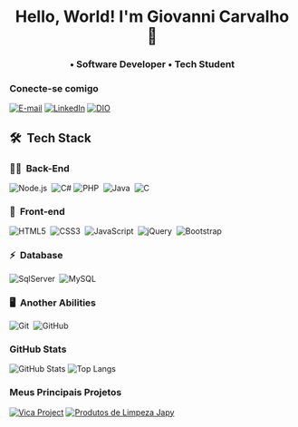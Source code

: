 <h1 align="center">
  Hello, World! I'm Giovanni Carvalho 👋
</h1>
<h3 align="center">
    • Software Developer • Tech Student
</h3>

### Conecte-se comigo
[![E-mail](https://img.shields.io/badge/-Email-000?style=for-the-badge&logo=microsoft-outlook&logoColor=E94D5F)](mailto:giovanni122carvalho@gmail.com)
[![LinkedIn](https://img.shields.io/badge/-LinkedIn-000?style=for-the-badge&logo=linkedin&logoColor=30A3DC)](https://www.linkedin.com/in/giovannicarvxlho/)
[![DIO](https://img.shields.io/badge/-Perfil%20DIO-932ED1?style=for-the-badge)](https://www.dio.me/users/giovannicarvalho17)

## 🛠 &nbsp;Tech Stack

### 👩‍💻 &nbsp;Back-End

![Node.js](https://img.shields.io/badge/Node.js-000?style=for-the-badge&logo=node.js&logoColor=53D9A2)&nbsp;
![C#](https://img.shields.io/badge/C%23-239120?style=for-the-badge&logo=csharp&logoColor=black)
![PHP](https://img.shields.io/badge/PHP-000?style=for-the-badge&logo=php&logoColor=777BB4)&nbsp;
![Java](https://img.shields.io/badge/Java-000?style=for-the-badge&logo=openjdk&logoColor=white)&nbsp;
![C](https://img.shields.io/badge/C-000?style=for-the-badge&logo=c&logoColor=A8B9CC)&nbsp;


### 🎨 &nbsp;Front-end

![HTML5](https://img.shields.io/badge/HTML-000?style=for-the-badge&logo=html5&logoColor=30A3DC)&nbsp;
![CSS3](https://img.shields.io/badge/CSS3-000?style=for-the-badge&logo=css3&logoColor=E94D5F)&nbsp;
![JavaScript](https://img.shields.io/badge/JavaScript-000?style=for-the-badge&logo=javascript&logoColor=30A3DC)&nbsp;
![jQuery](https://img.shields.io/badge/jQuery-000?style=for-the-badge&logo=jquery&logoColor=5ED3F3)&nbsp;
![Bootstrap](https://img.shields.io/badge/Bootstrap-000?style=for-the-badge&logo=bootstrap&logoColor=563D7C)&nbsp;

### ⚡ &nbsp;Database

![SqlServer](https://img.shields.io/badge/-Microsoft%20SQL%20Server-000?style=for-the-badge&logo=microsoft%20sql%20server&logoColor=FDFD62)&nbsp;
![MySQL](https://img.shields.io/badge/-MySQL-000?style=for-the-badge&logo=mysql&logoColor=004D8F)&nbsp;

### 🖥️ &nbsp;Another Abilities

![Git](https://img.shields.io/badge/Git-000?style=for-the-badge&logo=git&logoColor=E94D5F)&nbsp;
![GitHub](https://img.shields.io/badge/GitHub-000?style=for-the-badge&logo=github&logoColor=30A3DC)&nbsp;

### GitHub Stats
![GitHub Stats](https://github-readme-stats.vercel.app/api?username=giovannicarvxlho&theme=transparent&bg_color=000&border_color=30A3DC&show_icons=true&icon_color=30A3DC&title_color=blue&text_color=FFF)
![Top Langs](https://github-readme-stats-git-masterrstaa-rickstaa.vercel.app/api/top-langs/?username=giovannicarvxlho&layout=compact&bg_color=000&border_color=30A3DC&title_color=blue&text_color=FFF)

### Meus Principais Projetos
[![Vica Project](https://github-readme-stats.vercel.app/api/pin/?username=giovannicarvxlho&repo=vica-project&bg_color=000&border_color=30A3DC&show_icons=true&icon_color=30A3DC&title_color=blue&text_color=FFF)](https://github.com/giovannicarvxlho/vica-project)
[![Produtos de Limpeza Japy](https://github-readme-stats.vercel.app/api/pin/?username=giovannicarvxlho&repo=produtos-de-limpeza&bg_color=000&border_color=30A3DC&show_icons=true&icon_color=30A3DC&title_color=blue&text_color=FFF)](https://github.com/giovannicarvxlho/produtos-de-limpeza)
